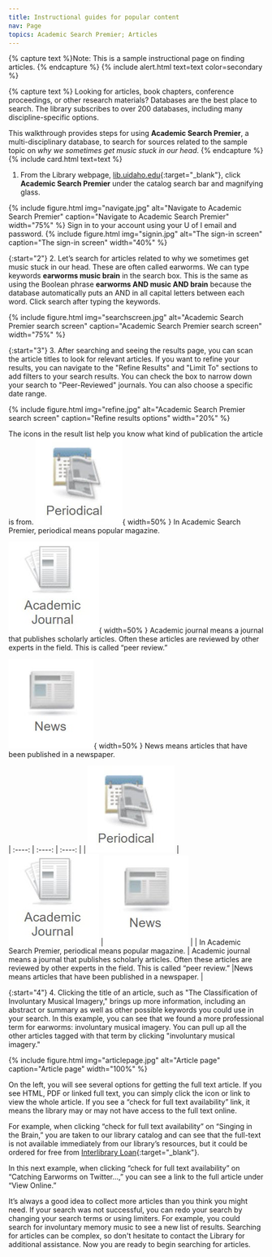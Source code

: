 ```yaml
---
title: Instructional guides for popular content
nav: Page
topics: Academic Search Premier; Articles
---
```


{% capture text %}Note:
This is a sample instructional page on finding articles. {% endcapture %}
{% include alert.html text=text color=secondary %}

{% capture text %}
Looking for articles, book chapters, conference proceedings, or other research materials? Databases are the best place to search. The library subscribes to over 200 databases, including many discipline-specific options.

This walkthrough provides steps for using **Academic Search Premier**, a multi-disciplinary database, to search for sources related to the sample topic on *why we sometimes get music stuck in our head*. 
{% endcapture %}
{% include card.html text=text %}


1. From the Library webpage, [lib.uidaho.edu](https://lib.uidaho.edu){:target="_blank"}, click **Academic Search Premier** under the catalog search bar and magnifying glass.

{% include figure.html img="navigate.jpg" alt="Navigate to Academic Search Premier" caption="Navigate to Academic Search Premier" width="75%" %}
Sign in to your account using your U of I email and password.
{% include figure.html img="signin.jpg" alt="The sign-in screen" caption="The sign-in screen" width="40%" %}

{:start="2"}
2. Let’s search for articles related to why we sometimes get music stuck in our head. These are often called earworms. We can type keywords **earworms music brain** in the search box. This is the same as using the Boolean phrase **earworms AND music AND brain** because the database automatically puts an AND in all capital letters between each word. Click search after typing the keywords.

{% include figure.html img="searchscreen.jpg" alt="Academic Search Premier search screen" caption="Academic Search Premier search screen" width="75%" %}

{:start="3"}
3. After searching and seeing the results page, you can scan the article titles to look for relevant articles. If you want to refine your results, you can navigate to the "Refine Results" and "Limit To" sections to add filters to your search results. You can check the box to narrow down your search to "Peer-Reviewed" journals. You can also choose a specific date range.

{% include figure.html img="refine.jpg" alt="Academic Search Premier search screen" caption="Refine results options" width="20%" %}

The icons in the result list help you know what kind of publication the article is from. 
![periodical](https://raw.githubusercontent.com/hanwendong1/instructionteam/main/images/periodical.jpg){ width=50% } In Academic Search Premier, periodical means popular magazine. 

![Academic journal](https://raw.githubusercontent.com/hanwendong1/instructionteam/main/images/academicjournal.jpg){ width=50% } Academic journal means a journal that publishes scholarly articles. Often these articles are reviewed by other experts in the field. This is called “peer review.” 

![News](https://raw.githubusercontent.com/hanwendong1/instructionteam/main/images/news.jpg){ width=50% } News means articles that have been published in a newspaper.

|    :----:   |    :----:   |    :----:   |
|       ![periodical](https://raw.githubusercontent.com/hanwendong1/instructionteam/main/images/periodical.jpg)      |![Academic journal](https://raw.githubusercontent.com/hanwendong1/instructionteam/main/images/academicjournal.jpg)             |![News](https://raw.githubusercontent.com/hanwendong1/instructionteam/main/images/news.jpg)             |
|       In Academic Search Premier, periodical means popular magazine.      | Academic journal means a journal that publishes scholarly articles. Often these articles are reviewed by other experts in the field. This is called “peer review.”             |News means articles that have been published in a newspaper.             |

{:start="4"}
4. Clicking the title of an article, such as "The Classification of Involuntary Musical Imagery," brings up more information, including an abstract or summary as well as other possible keywords you could use in your search. In this example, you can see that we found a more professional term for earworms: involuntary musical imagery. You can pull up all the other articles tagged with that term by clicking "involuntary musical imagery."

{% include figure.html img="articlepage.jpg" alt="Article page" caption="Article page" width="100%" %}

On the left, you will see several options for getting the full text article. If you see HTML, PDF or linked full text, you can simply click the icon or link to view the whole article.
If you see a “check for full text availability” link, it means the library may or may not have access to the full text online. 

For example, when clicking “check for full text availability” on “Singing in the Brain,” you are taken to our library catalog and can see that the full-text is not available immediately from our library’s resources, but it could be ordered for free from [Interlibrary Loan](https://www.lib.uidaho.edu/services/ill/){:target="_blank"}.

In this next example, when clicking “check for full text availability” on “Catching Earworms on Twitter...,” you can see a link to the full article under “View Online.”

It’s always a good idea to collect more articles than you think you might need. If your search was not successful, you can redo your search by changing your search terms or using limiters. For example, you could search for involuntary memory music to see a new list of results. Searching for articles can be complex, so don't hesitate to contact the Library for additional assistance. Now you are ready to begin searching for articles.




 